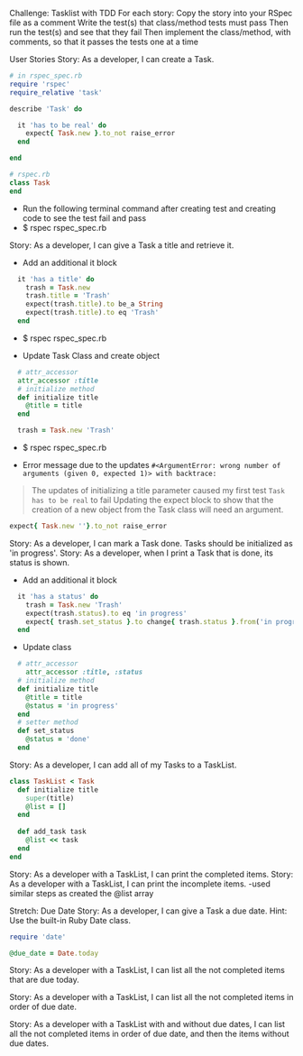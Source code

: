 Challenge: Tasklist with TDD
For each story:
Copy the story into your RSpec file as a comment
Write the test(s) that class/method tests must pass
Then run the test(s) and see that they fail
Then implement the class/method, with comments, so that it passes the tests one at a time

User Stories
Story: As a developer, I can create a Task.
```ruby
# in rspec_spec.rb
require 'rspec'
require_relative 'task'

describe 'Task' do

  it 'has to be real' do
    expect{ Task.new }.to_not raise_error
  end

end

# rspec.rb
class Task
end
```
- Run the following terminal command after creating test and creating code to see the test fail and pass
- $ rspec rspec_spec.rb

Story: As a developer, I can give a Task a title and retrieve it.
- Add an additional it block
```ruby
  it 'has a title' do
    trash = Task.new
    trash.title = 'Trash'
    expect(trash.title).to be_a String
    expect(trash.title).to eq 'Trash'
  end
```
- $ rspec rspec_spec.rb

- Update Task Class and create object
```ruby
  # attr_accessor
  attr_accessor :title
  # initialize method
  def initialize title
    @title = title
  end

  trash = Task.new 'Trash'
```
- $ rspec rspec_spec.rb

- Error message due to the updates
```#<ArgumentError: wrong number of arguments (given 0, expected 1)> with backtrace:```
> The updates of initializing a title parameter
caused my first test `Task has to be real` to fail
> Updating the expect block to show that the creation of a new object from the Task class will need an argument.
```ruby
expect{ Task.new ''}.to_not raise_error
```

Story: As a developer, I can mark a Task done. Tasks should be initialized as 'in progress'.
Story: As a developer, when I print a Task that is done, its status is shown.

- Add an additional it block
```ruby
  it 'has a status' do
    trash = Task.new 'Trash'
    expect(trash.status).to eq 'in progress'
    expect{ trash.set_status }.to change{ trash.status }.from('in progress').to('done')
  end
```
- Update class
```ruby
  # attr_accessor
    attr_accessor :title, :status
  # initialize method
  def initialize title
    @title = title
    @status = 'in progress'
  end
  # setter method
  def set_status
    @status = 'done' 
  end
```

Story: As a developer, I can add all of my Tasks to a TaskList.
```ruby
class TaskList < Task  
  def initialize title  
    super(title)
    @list = []  
  end
  
  def add_task task
    @list << task
  end
end
```

Story: As a developer with a TaskList, I can print the completed items.
Story: As a developer with a TaskList, I can print the incomplete items.
-used similar steps as created the @list array

Stretch: Due Date
Story: As a developer, I can give a Task a due date. Hint: Use the built-in Ruby Date class.
```ruby
require 'date'

@due_date = Date.today 
```


Story: As a developer with a TaskList, I can list all the not completed items that are due today.

Story: As a developer with a TaskList, I can list all the not completed items in order of due date.

Story: As a developer with a TaskList with and without due dates, I can list all the not completed items in order of due date, and then the items without due dates.